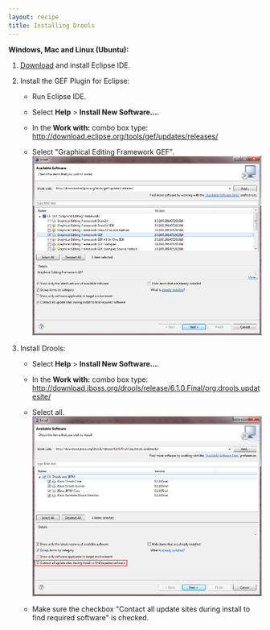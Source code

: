 ```yaml
---
layout: recipe
title: Installing Drools
---
```


**Windows, Mac and Linux (Ubuntu):**

1. [Download](https://www.eclipse.org/downloads/) and install Eclipse IDE.

2. Install the GEF Plugin for Eclipse:

   * Run Eclipse IDE.

   * Select **Help** > **Install New Software...**.
   
   * In the **Work with:** combo box type: http://download.eclipse.org/tools/gef/updates/releases/
   
   * Select "Graphical Editing Framework GEF".
   ![Select the GEF plugin](images/gef_plugin.png)
   
3. Install Drools:
   * Select **Help** > **Install New Software...**.
   
   * In the **Work with:** combo box type: http://download.jboss.org/drools/release/6.1.0.Final/org.drools.updatesite/
   
   * Select all.
   ![Select all](images/drools_plugin.png)
   
   * Make sure the checkbox "Contact all update sites during install to find required software" is checked.




